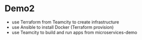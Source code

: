 # Demo2
- use Terraform from Teamcity to create infrastructure
- use Ansible to install Docker (Terraform provision)
- use Teamcity to build and run apps from microservices-demo 
